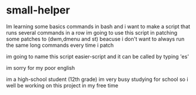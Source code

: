 # small-helper
Im learning some basics commands in bash and i want to make a script that runs several commands in a row im going to use this script in patching some patches to (dwm,dmenu and st) beacuse i don't want to always run the same long commands every time i patch

im going to name this script easier-script and it can be called by typing 'es'

im sorry for my poor english

im a high-school student (12th grade) im very busy studying for school so i well be working on this project in my free time
